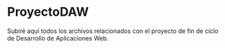 # ProyectoDAW
Subiré aquí todos los archivos relacionados con el proyecto de fin de ciclo de Desarrollo de Aplicaciones Web.
